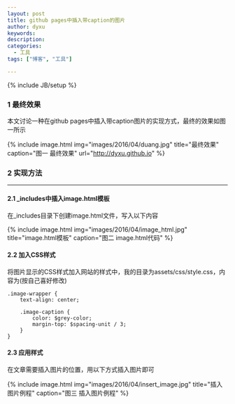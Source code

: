 ```yaml
---
layout: post
title: github pages中插入带caption的图片
author: dyxu
keywords: 
description:
categories:
  - 工具
tags: ["博客", "工具"]

---
```

{% include JB/setup %}
### 1 最终效果

本文讨论一种在github pages中插入带caption图片的实现方式，最终的效果如图一所示

{% include image.html
            img="images/2016/04/duang.jpg"
            title="最终效果"
            caption="图一 最终效果"
            url="http://dyxu.github.io" %}

### 2 实现方法

-------------------------

#### 2.1 _includes中插入image.html模板

在_includes目录下创建image.html文件，写入以下内容
 
{% include image.html
            img="images/2016/04/image_html.jpg"
            title="image.html模板"
            caption="图二 image.html代码" %}

#### 2.2 加入CSS样式

将图片显示的CSS样式加入网站的样式中，我的目录为assets/css/style.css，内容为(按自己喜好修改)

    .image-wrapper {
        text-align: center;

        .image-caption {
            color: $grey-color;
            margin-top: $spacing-unit / 3;
        }
    }

#### 2.3 应用样式

在文章需要插入图片的位置，用以下方式插入图片即可

{% include image.html
    img="images/2016/04/insert_image.jpg"
    title="插入图片例程"
    caption="图三 插入图片例程" %}

